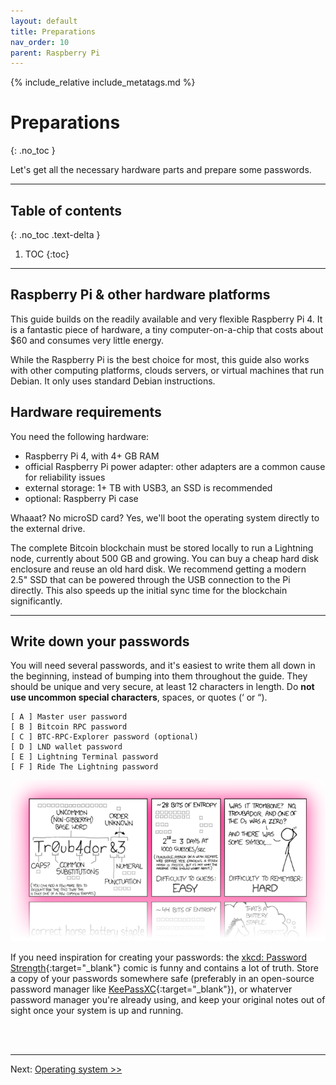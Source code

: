 ```yaml
---
layout: default
title: Preparations
nav_order: 10
parent: Raspberry Pi
---
```

<!-- markdownlint-disable MD014 MD022 MD025 MD040 -->
{% include_relative include_metatags.md %}

# Preparations
{: .no_toc }

Let's get all the necessary hardware parts and prepare some passwords.

---

## Table of contents
{: .no_toc .text-delta }

1. TOC
{:toc}

---

## Raspberry Pi & other hardware platforms
This guide builds on the readily available and very flexible Raspberry Pi 4.
It is a fantastic piece of hardware, a tiny computer-on-a-chip that costs about $60 and consumes very little energy.

While the Raspberry Pi is the best choice for most, this guide also works with other computing platforms, clouds servers, or virtual machines that run Debian.
It only uses standard Debian instructions.

## Hardware requirements

You need the following hardware:

* Raspberry Pi 4, with 4+ GB RAM
* official Raspberry Pi power adapter: other adapters are a common cause for reliability issues
* external storage: 1+ TB with USB3, an SSD is recommended
* optional: Raspberry Pi case

Whaaat? No microSD card? Yes, we'll boot the operating system directly to the external drive.

The complete Bitcoin blockchain must be stored locally to run a Lightning node, currently about 500 GB and growing.
You can buy a cheap hard disk enclosure and reuse an old hard disk.
We recommend getting a modern 2.5" SSD that can be powered through the USB connection to the Pi directly.
This also speeds up the initial sync time for the blockchain significantly.

---

## Write down your passwords

You will need several passwords, and it's easiest to write them all down in the beginning, instead of bumping into them throughout the guide.
They should be unique and very secure, at least 12 characters in length. Do **not use uncommon special characters**, spaces, or quotes (‘ or “).

```console
[ A ] Master user password
[ B ] Bitcoin RPC password
[ C ] BTC-RPC-Explorer password (optional)
[ D ] LND wallet password
[ E ] Lightning Terminal password
[ F ] Ride The Lightning password
```

![xkcd: Password Strength](images/preparations_xkcd.png)

If you need inspiration for creating your passwords: the [xkcd: Password Strength](https://xkcd.com/936/){:target="_blank"} comic is funny and contains a lot of truth.
Store a copy of your passwords somewhere safe (preferably in an open-source password manager like [KeePassXC](https://keepassxc.org/){:target="_blank"}), or whaterver password manager you're already using, and keep your original notes out of sight once your system is up and running.

<br /><br />

---

Next: [Operating system >>](operating-system.md)
